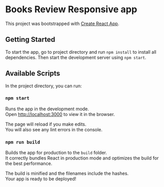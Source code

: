 # Books Review Responsive app
This project was bootstrapped with [Create React App](https://github.com/facebook/create-react-app).

## Getting Started

To start the app, go to project directory and run `npm install` to install all dependencies.
Then start the development server using `npm start`.

## Available Scripts

In the project directory, you can run:

### `npm start`

Runs the app in the development mode.\
Open [http://localhost:3000](http://localhost:3000) to view it in the browser.

The page will reload if you make edits.\
You will also see any lint errors in the console.

### `npm run build`

Builds the app for production to the `build` folder.\
It correctly bundles React in production mode and optimizes the build for the best performance.

The build is minified and the filenames include the hashes.\
Your app is ready to be deployed!



